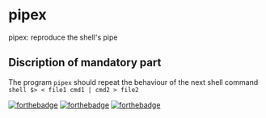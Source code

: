 # pipex
  pipex: reproduce the shell's pipe 
  
## Discription of mandatory part
The program ```pipex``` should repeat the behaviour of the next shell command
```shell $> < file1 cmd1 | cmd2 > file2 ```

[![forthebadge](https://forthebadge.com/images/badges/built-with-love.svg)](https://forthebadge.com)
[![forthebadge](https://forthebadge.com/images/badges/made-with-c.svg)](https://forthebadge.com)
[![forthebadge](https://forthebadge.com/images/badges/powered-by-coffee.svg)](https://forthebadge.com)
